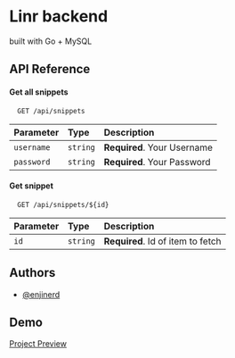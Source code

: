 # Linr backend

built with Go + MySQL

## API Reference

#### Get all snippets

```http
  GET /api/snippets
```

| Parameter  | Type     | Description                 |
| :--------- | :------- | :-------------------------- |
| `username` | `string` | **Required**. Your Username |
| `password` | `string` | **Required**. Your Password |

#### Get snippet

```http
  GET /api/snippets/${id}
```

| Parameter | Type     | Description                       |
| :-------- | :------- | :-------------------------------- |
| `id`      | `string` | **Required**. Id of item to fetch |

## Authors

- [@enjinerd](https://www.github.com/enjinerd)

## Demo

[Project Preview](https://linr.ron.my.id)

